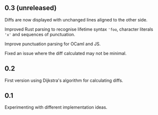 ## 0.3 (unreleased)

Diffs are now displayed with unchanged lines aligned to the other side.

Improved Rust parsing to recognise lifetime syntax `'foo`, character
literals `'x'` and sequences of punctuation.

Improve punctuation parsing for OCaml and JS.

Fixed an issue where the diff calculated may not be minimal.

## 0.2

First version using Dijkstra's algorithm for calculating diffs.

## 0.1

Experimenting with different implementation ideas.
